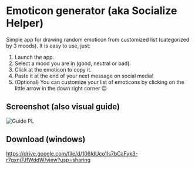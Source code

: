 # Emoticon generator (aka Socialize Helper)

Simple app for drawing random emoticon from customized list (categorized by 3 moods). It is easy to use, just:
1. Launch the app.
2. Select a mood you are in (good, neutral or bad).
3. Click at the emoticon to copy it.
4. Paste it at the end of your next message on social media!
5. (Optional) You can customize your list of emoticons by clicking on the little arrow in the down right corner 😉

## Screenshot (also visual guide)
![Guide PL](./Socialize%20Helper%20Guide%20PL.png)

## Download (windows)
https://drive.google.com/file/d/106IdUco1Is7bCaFyk3-r7gxnj7JfWddW/view?usp=sharing